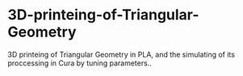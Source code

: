 # 3D-printeing-of-Triangular-Geometry
3D printeing of Triangular Geometry in PLA, and  the simulating of its proccessing in Cura by tuning parameters..
